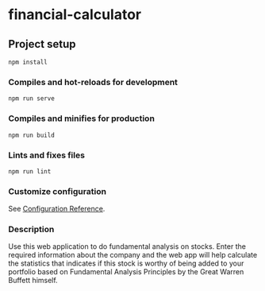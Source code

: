 # financial-calculator

## Project setup
```
npm install
```

### Compiles and hot-reloads for development
```
npm run serve
```

### Compiles and minifies for production
```
npm run build
```

### Lints and fixes files
```
npm run lint
```

### Customize configuration
See [Configuration Reference](https://cli.vuejs.org/config/).

### Description
Use this web application to do fundamental analysis on stocks. Enter the required information about the company and the web app will help calculate the statistics that indicates if this stock is worthy of being added to your portfolio based on Fundamental Analysis Principles by the Great Warren Buffett himself.
